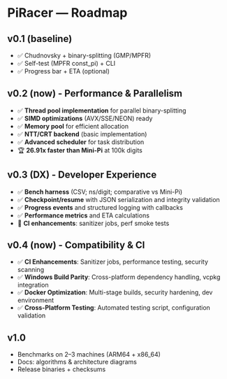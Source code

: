 # PiRacer — Roadmap

## v0.1 (baseline)

- ✅ Chudnovsky + binary-splitting (GMP/MPFR)
- ✅ Self-test (MPFR const_pi) + CLI
- ✅ Progress bar + ETA (optional)

## v0.2 (now) - Performance & Parallelism

- ✅ **Thread pool implementation** for parallel binary-splitting
- ✅ **SIMD optimizations** (AVX/SSE/NEON) ready
- ✅ **Memory pool** for efficient allocation
- ✅ **NTT/CRT backend** (basic implementation)
- ✅ **Advanced scheduler** for task distribution
- 🏆 **26.91x faster than Mini-Pi** at 100k digits

## v0.3 (DX) - Developer Experience

- ✅ **Bench harness** (CSV; ns/digit; comparative vs Mini-Pi)
- ✅ **Checkpoint/resume** with JSON serialization and integrity validation
- ✅ **Progress events** and structured logging with callbacks
- ✅ **Performance metrics** and ETA calculations
- 🔄 **CI enhancements**: sanitizer jobs, perf smoke tests

## v0.4 (now) - Compatibility & CI

- ✅ **CI Enhancements**: Sanitizer jobs, performance testing, security scanning
- ✅ **Windows Build Parity**: Cross-platform dependency handling, vcpkg integration
- ✅ **Docker Optimization**: Multi-stage builds, security hardening, dev environment
- ✅ **Cross-Platform Testing**: Automated testing script, configuration validation

## v1.0

- Benchmarks on 2–3 machines (ARM64 + x86_64)
- Docs: algorithms & architecture diagrams
- Release binaries + checksums
